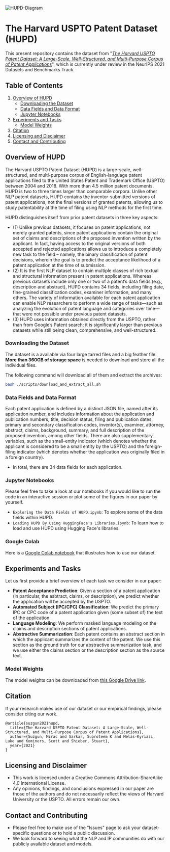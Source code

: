 ![HUPD-Diagram](https://github.com/suzgunmirac/hupd/blob/main/figures/HUPD-Logo.png)

# The Harvard USPTO Patent Dataset (HUPD)
This present repository contains the dataset from "[_The Harvard USPTO Patent Dataset: A Large-Scale, Well-Structured, and Multi-Purpose Corpus of Patent Applications_](https://openreview.net/pdf?id=WhTTCWsMrYv)", which is currently under review in the NeurIPS 2021 Datasets and Benchmarks Track.

## Table of Contents
1. [Overview of HUPD](#overview-of-hupd)
    * [Downloading the Dataset](#downloading-the-dataset)
    * [Data Fields and Data Format](#data-fields-and-data-format)
    * [Jupyter Notebooks](#jupyter-notebooks)
2. [Experiments and Tasks](#experiments-and-tasks)
    * [Model Weights](#model-weights)
3. [Citation](#citation)
4. [Licensing and Disclaimer](#licensing-and-disclaimer)
5. [Contact and Contributing](#contact-and-contributing)

## Overview of HUPD
The Harvard USPTO Patent Dataset (HUPD) is a large-scale, well-structured, and multi-purpose corpus of English-language patent applications filed to the United States Patent and Trademark Office (USPTO) between 2004 and 2018. With more than 4.5 million patent documents, HUPD is two to three times larger than comparable corpora. Unlike other NLP patent datasets, HUPD contains the inventor-submitted versions of patent applications, not the final versions of granted patents, allowing us to study patentability at the time of filing using NLP methods for the first time.

HUPD distinguishes itself from prior patent datasets in three key aspects: 
- (1) Unlike previous datasets, it focuses on patent applications, not merely granted patents, since patent applications contain the original set of claims and descriptions of the proposed invention written by the applicant. In fact, having access to the original versions of both accepted and rejected applications allows us to introduce a completely new task to the field – namely, the binary classification of patent decisions, wherein the goal is to predict the acceptance likelihood of a patent application at the time of submission.
- (2) It is the first NLP dataset to contain multiple classes of rich textual and structural information present in patent applications. Whereas previous datasets include only one or two of a patent’s data fields (e.g., description and abstract), HUPD contains 34 fields, including filing date, fine-grained classification codes, examiner information, and many others. The variety of information available for each patent application can enable NLP researchers to perform a wide range of tasks—such as analyzing the evolution of patent language and categories over time—that were not possible under previous patent datasets.
- (3) HUPD uses information obtained directly from the USPTO, rather than from Google’s Patent search; it is significantly larger than previous datasets while still being clean, comprehensive, and well-structured.

### Downloading the Dataset
The dataset is a available via four large tarred files and a big feather file. **More than 360GB of storage space** is needed to download and store all the individual files.

The following command will download all of them and extract the archives:

```bash
bash ./scripts/download_and_extract_all.sh
```

### Data Fields and Data Format
Each patent application is defined by a distinct JSON file, named after its application number, and includes information about the application and publication numbers, title, decision status, filing and publication dates, primary and secondary classification codes, inventor(s), examiner, attorney, abstract, claims, background, summary, and full description of the proposed invention, among other fields. There are also supplementary variables, such as the small-entity indicator (which denotes whether the applicant is considered to be a small entity by the USPTO) and the foreign-filing indicator (which denotes whether the application was originally filed in a foreign country). 

- In total, there are 34 data fields for each application.

### Jupyter Notebooks 
Please feel free to take a look at our notebooks if you would like to run the code in an interactive session or plot some of the figures in our paper by yourself.
* `Exploring the Data Fields of HUPD.ipynb`: To explore some of the data fields within HUPD.
* `Loading HUPD By Using HuggingFace's Libraries.ipynb`: To learn how to load and use HUPD using Hugging Face's libraries. 

### Google Colab
Here is a [Google Colab notebook](https://colab.research.google.com/drive/1cIS5aftnp6Azvqiiqv6w-AnKpopYSCUZ?usp=sharing) that illustrates how to use our dataset.

## Experiments and Tasks
Let us first provide a brief overview of each task we consider in our paper:
- **Patent Acceptance Prediction**: Given a section of a patent application (in particular, the asbtract, claims, or description), we predict whether the application will be accepted by the USPTO.
- **Automated Subject (IPC/CPC) Classification**: We predict the primary IPC or CPC code  of a patent application given (some subset of) the text of the application.
- **Language Modeling**: We perform masked language modeling on the claims and description sections of patent applications.
- **Abstractive Summarization**: Each patent contains an abstract section in which the applicant summarizes the content of the patent. We use this section as the ground truth for our abstractive summarization task, and we use either the claims section or the description section as the source text.

### Model Weights
The model weights can be downloaded from [this Google Drive link](https://drive.google.com/drive/folders/12c6tIsaKisTR-ujukGXjbllk6gRGFRvx?usp=sharing).

## Citation
If your research makes use of our dataset or our empirical findings, please consider citing our work. 
```
@article{suzgun2021hupd,
  title={The Harvard USPTO Patent Dataset: A Large-Scale, Well-Structured, and Multi-Purpose Corpus of Patent Applications},
  author={Suzgun, Mirac and Sarkar, Suproteem K and Melas-Kyriazi, Luke and Kominers, Scott and Shieber, Stuart},
  year={2021}
}
```

## Licensing and Disclaimer
- This work is licensed under a Creative Commons Attribution-ShareAlike 4.0 International License. 
- Any opinions, findings, and conclusions expressed in our paper are those of the authors and do not necessarily reflect the views of Harvard University or the USPTO. All errors remain our own.

## Contact and Contributing
- Please feel free to make use of the "Issues" page to ask your dataset-specific questions or to hold a public discussion.
- We look forward to seeing what the NLP and IP communities do with our publicly available dataset and models.
